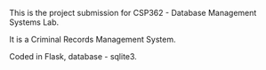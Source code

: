 This is the project submission for CSP362 - Database Management Systems Lab.

It is a Criminal Records Management System.

Coded in Flask, database - sqlite3.

